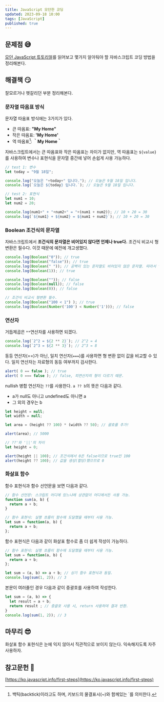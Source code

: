 ```yaml
---
title: JavaScript 모던한 코딩
updated: 2023-09-18 10:00
tags: [JavaScript]
published: true
---
```


## 문제점 &#128517;
[모던 JavaScript 튜토리얼](https://ko.javascript.info/)를 읽어보고 몇가지 알아둬야 할 자바스크립트 코딩 방법을 정리해본다.



## 해결책 &#128527;
잘모르거나 헷갈리던 부분 정리해본다.

### 문자열 따옴표 방식
문자열 따옴표 방식에는 3가지가 있다.
- 큰 따옴표: **"My Home"**
- 작은 따옴표: **'My Home'** 
- 역 따옴표[^1]: **｀My Home｀**

자바스크립트에서는 큰 따옴표와 작은 따옴표는 차이가 없지만, 역 따옴표는 `${value}`를 사용하여 변수나 표현식을 문자열 중간에 넣어 손쉽게 사용 가능하다.
```javascript
// test 1: 변수
let today = "9월 18일";

console.log("오늘은 "+today+" 입니다."); // 오늘은 9월 18일 입니다.
console.log(`오늘은 ${today} 입니다.`); // 오늘은 9월 18일 입니다.

// test 2: 표현식
let num1 = 10;
let num2 = 20;

console.log(num1+" + "+num2+" = "+(num1 + num2)); // 10 + 20 = 30
console.log(`${num1} + ${num2} = ${num1 + num2}`); // 10 + 20 = 30
```

### Boolean 조건식의 문자열
자바스크립트에서 **조건식의 문자열은 비어있지 않다면 언제나 true다.** 조건식 비교시 형변환은 필수다. 이것 때문에 예전에 개고생했다.
```javascript
console.log(Boolean("0")); // true
console.log(Boolean("false")); // true
console.log(Boolean(" ")); // 공백이 있는 문자열도 비어있지 않은 문자열. 따라서 true
console.log(Boolean(1)); // true

console.log(Boolean("")); // false
console.log(Boolean(null)); // false
console.log(Boolean(0)); // false

// 조건식 비교시 형변환 필수.
console.log(Boolean("100 < 1") ); // true
console.log(Boolean(Number('100') < Number('1'))); // false
```

### 연산자
거듭제곱은 `**`연산자를 사용하면 되겠다.
```javascript
console.log(`2^2 = ${2 ** 2}`); // 2^2 = 4
console.log(`2^3 = ${2 ** 3}`); // 2^3 = 8
```

동등 연산자(==)가 아닌, 일치 연산자(`===`)를 사용하면 형 변환 없이 값을 비교할 수 있다. 일치 연산자는 자료형의 동등 여부까지 검사한다.
```javascript
alert( 0 == false ); // true
alert( 0 === false ); // false, 피연산자의 형이 다르기 때문.
```

nullish 병합 연산자는 `??`를 사용한다. `a ?? b`의 뜻은 다음과 같다.
- a가 null도 아니고 undefined도 아니면 a
- 그 외의 경우는 b
```javascript
let height = null;
let width = null;

let area = (height ?? 100) * (width ?? 50); // 괄호를 추가!

alert(area); // 5000

// ??'와 '||'의 차이
let height = 0;

alert(height || 100); // 조건식에서 0은 false이므로 true인 100
alert(height ?? 100); // 값을 생성(할당)했으므로 0
```

### 화살표 함수
함수 표현식과 함수 선언문을 보면 다음과 같다.
```javascript
// 함수 선언문: 스크립트 어디에 있느냐에 상관없이 어디에서든 사용 가능.
function sum(a, b) {
  return a + b;
}

// 함수 표현식: 실행 흐름이 함수에 도달했을 때부터 사용 가능.
let sum = function(a, b) {
  return a + b;
};
```
함수 표현식은 다음과 같이 화살표 함수로 좀 더 쉽게 작성이 가능하다.
```javascript
// 함수 표현식: 실행 흐름이 함수에 도달했을 때부터 사용 가능.
let sum = function(a, b) {
  return a + b;
};

let sum = (a, b) => a + b; // 상기 함수 표현식과 동일.
console.log(sum(1, 2)); // 3
```
본문이 여러줄인 경우 다음과 같이 중괄호를 사용하여 작성한다.
```javascript
let sum = (a, b) => {
  let result = a + b;
  return result ; // 중괄호 사용 시, return 사용하여 결과 반환.
}
console.log(sum(1, 2)); // 3
```


## 마무리 &#128526;
화살표 함수 표현식은 눈에 익지 않아서 직관적으로 보이지 않는다. 익숙해지도록 자주 사용하자.



## 참고문헌 &#128221;
[https://ko.javascript.info/first-steps](https://ko.javascript.info/first-steps)



[^1]: 백틱(backtick)이라고도 하며, 키보드의 물결표시(~)와 함께있는 `를 의미한다.